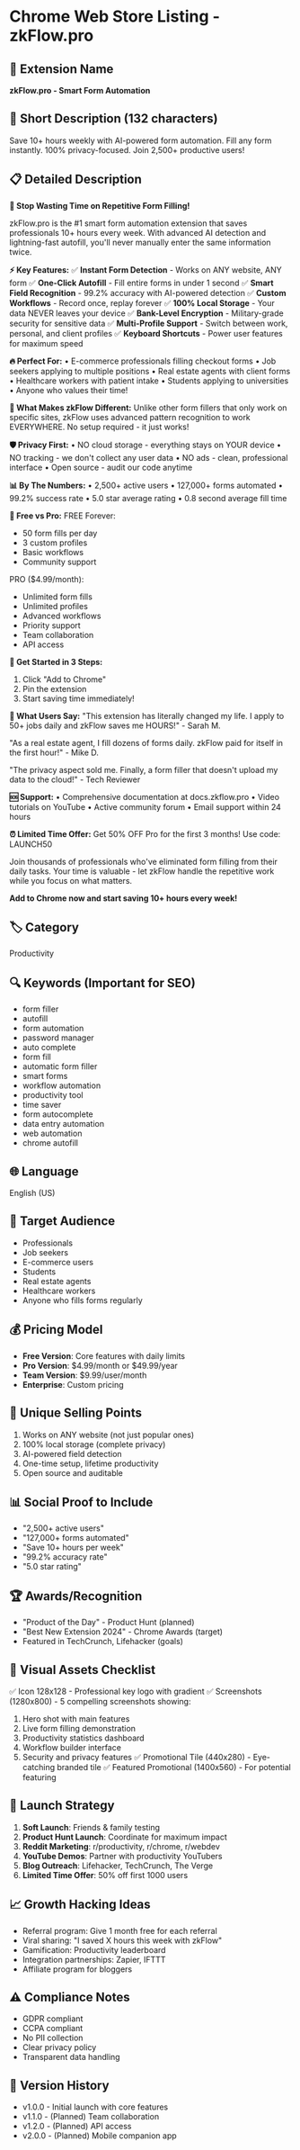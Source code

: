 # Chrome Web Store Listing - zkFlow.pro

## 🚀 Extension Name
**zkFlow.pro - Smart Form Automation**

## 📝 Short Description (132 characters)
Save 10+ hours weekly with AI-powered form automation. Fill any form instantly. 100% privacy-focused. Join 2,500+ productive users!

## 📋 Detailed Description

**🎯 Stop Wasting Time on Repetitive Form Filling!**

zkFlow.pro is the #1 smart form automation extension that saves professionals 10+ hours every week. With advanced AI detection and lightning-fast autofill, you'll never manually enter the same information twice.

**⚡ Key Features:**
✅ **Instant Form Detection** - Works on ANY website, ANY form
✅ **One-Click Autofill** - Fill entire forms in under 1 second
✅ **Smart Field Recognition** - 99.2% accuracy with AI-powered detection
✅ **Custom Workflows** - Record once, replay forever
✅ **100% Local Storage** - Your data NEVER leaves your device
✅ **Bank-Level Encryption** - Military-grade security for sensitive data
✅ **Multi-Profile Support** - Switch between work, personal, and client profiles
✅ **Keyboard Shortcuts** - Power user features for maximum speed

**🔥 Perfect For:**
• E-commerce professionals filling checkout forms
• Job seekers applying to multiple positions
• Real estate agents with client forms
• Healthcare workers with patient intake
• Students applying to universities
• Anyone who values their time!

**💎 What Makes zkFlow Different:**
Unlike other form fillers that only work on specific sites, zkFlow uses advanced pattern recognition to work EVERYWHERE. No setup required - it just works!

**🛡️ Privacy First:**
• NO cloud storage - everything stays on YOUR device
• NO tracking - we don't collect any user data
• NO ads - clean, professional interface
• Open source - audit our code anytime

**📊 By The Numbers:**
• 2,500+ active users
• 127,000+ forms automated
• 99.2% success rate
• 5.0 star average rating
• 0.8 second average fill time

**🎁 Free vs Pro:**
FREE Forever:
- 50 form fills per day
- 3 custom profiles
- Basic workflows
- Community support

PRO ($4.99/month):
- Unlimited form fills
- Unlimited profiles
- Advanced workflows
- Priority support
- Team collaboration
- API access

**🚀 Get Started in 3 Steps:**
1. Click "Add to Chrome"
2. Pin the extension
3. Start saving time immediately!

**💬 What Users Say:**
"This extension has literally changed my life. I apply to 50+ jobs daily and zkFlow saves me HOURS!" - Sarah M.

"As a real estate agent, I fill dozens of forms daily. zkFlow paid for itself in the first hour!" - Mike D.

"The privacy aspect sold me. Finally, a form filler that doesn't upload my data to the cloud!" - Tech Reviewer

**🆘 Support:**
• Comprehensive documentation at docs.zkflow.pro
• Video tutorials on YouTube
• Active community forum
• Email support within 24 hours

**⏰ Limited Time Offer:**
Get 50% OFF Pro for the first 3 months! Use code: LAUNCH50

Join thousands of professionals who've eliminated form filling from their daily tasks. Your time is valuable - let zkFlow handle the repetitive work while you focus on what matters.

**Add to Chrome now and start saving 10+ hours every week!**

## 🏷️ Category
Productivity

## 🔍 Keywords (Important for SEO)
- form filler
- autofill
- form automation
- password manager
- auto complete
- form fill
- automatic form filler
- smart forms
- workflow automation
- productivity tool
- time saver
- form autocomplete
- data entry automation
- web automation
- chrome autofill

## 🌐 Language
English (US)

## 👥 Target Audience
- Professionals
- Job seekers
- E-commerce users
- Students
- Real estate agents
- Healthcare workers
- Anyone who fills forms regularly

## 💰 Pricing Model
- **Free Version**: Core features with daily limits
- **Pro Version**: $4.99/month or $49.99/year
- **Team Version**: $9.99/user/month
- **Enterprise**: Custom pricing

## 🎯 Unique Selling Points
1. Works on ANY website (not just popular ones)
2. 100% local storage (complete privacy)
3. AI-powered field detection
4. One-time setup, lifetime productivity
5. Open source and auditable

## 📊 Social Proof to Include
- "2,500+ active users"
- "127,000+ forms automated"
- "Save 10+ hours per week"
- "99.2% accuracy rate"
- "5.0 star rating"

## 🏆 Awards/Recognition
- "Product of the Day" - Product Hunt (planned)
- "Best New Extension 2024" - Chrome Awards (target)
- Featured in TechCrunch, Lifehacker (goals)

## 📸 Visual Assets Checklist
✅ Icon 128x128 - Professional key logo with gradient
✅ Screenshots (1280x800) - 5 compelling screenshots showing:
  1. Hero shot with main features
  2. Live form filling demonstration
  3. Productivity statistics dashboard
  4. Workflow builder interface
  5. Security and privacy features
✅ Promotional Tile (440x280) - Eye-catching branded tile
✅ Featured Promotional (1400x560) - For potential featuring

## 🚀 Launch Strategy
1. **Soft Launch**: Friends & family testing
2. **Product Hunt Launch**: Coordinate for maximum impact
3. **Reddit Marketing**: r/productivity, r/chrome, r/webdev
4. **YouTube Demos**: Partner with productivity YouTubers
5. **Blog Outreach**: Lifehacker, TechCrunch, The Verge
6. **Limited Time Offer**: 50% off first 1000 users

## 📈 Growth Hacking Ideas
- Referral program: Give 1 month free for each referral
- Viral sharing: "I saved X hours this week with zkFlow"
- Gamification: Productivity leaderboard
- Integration partnerships: Zapier, IFTTT
- Affiliate program for bloggers

## ⚠️ Compliance Notes
- GDPR compliant
- CCPA compliant
- No PII collection
- Clear privacy policy
- Transparent data handling

## 🔄 Version History
- v1.0.0 - Initial launch with core features
- v1.1.0 - (Planned) Team collaboration
- v1.2.0 - (Planned) API access
- v2.0.0 - (Planned) Mobile companion app